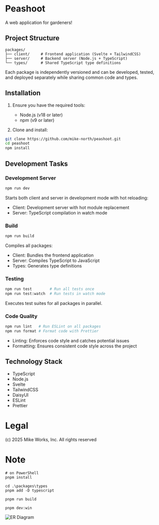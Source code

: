 # Peashoot

A web application for gardeners!

## Project Structure

```
packages/
├── client/     # Frontend application (Svelte + TailwindCSS)
├── server/     # Backend server (Node.js + TypeScript)
└── types/      # Shared TypeScript type definitions
```

Each package is independently versioned and can be developed, tested, and deployed separately while sharing common code and types.

## Installation

1. Ensure you have the required tools:
   - Node.js (v18 or later)
   - npm (v9 or later)

2. Clone and install:
```bash
git clone https://github.com/mike-north/peashoot.git
cd peashoot
npm install
```

## Development Tasks

### Development Server
```bash
npm run dev
```
Starts both client and server in development mode with hot reloading:
- Client: Development server with hot module replacement
- Server: TypeScript compilation in watch mode

### Build
```bash
npm run build
```
Compiles all packages:
- Client: Bundles the frontend application
- Server: Compiles TypeScript to JavaScript
- Types: Generates type definitions

### Testing
```bash
npm run test        # Run all tests once
npm run test:watch  # Run tests in watch mode
```
Executes test suites for all packages in parallel.

### Code Quality
```bash
npm run lint   # Run ESLint on all packages
npm run format # Format code with Prettier
```
- Linting: Enforces code style and catches potential issues
- Formatting: Ensures consistent code style across the project

## Technology Stack

- TypeScript
- Node.js
- Svelte
- TailwindCSS
- DaisyUI
- ESLint
- Prettier

# Legal
(c) 2025 Mike Works, Inc. All rights reserved

# Note
```shell
# on PowerShell
pnpm install

cd .\packages\types
pnpm add -D typescript

pnpm run build

pnpm dev:win
```
![ER Diagram](image.png)